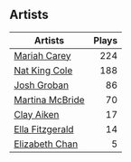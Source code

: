 ## Artists
Artists | Plays 
----- | -----: 
[Mariah Carey](/artists/mariah-carey-31885) | 224
[Nat King Cole](/artists/nat-king-cole-3428) | 188
[Josh Groban](/artists/josh-groban-58260) | 86
[Martina McBride](/artists/martina-mcbride-35319) | 70
[Clay Aiken](/artists/clay-aiken-116167) | 17
[Ella Fitzgerald](/artists/ella-fitzgerald-925) | 14
[Elizabeth Chan](/artists/elizabeth-chan-793805) | 5

